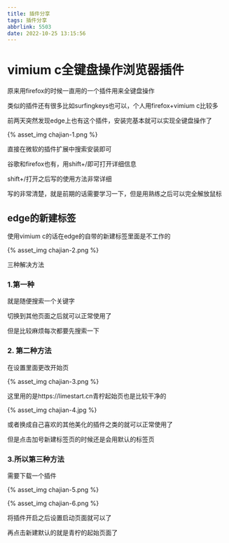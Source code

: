 ```yaml
---
title: 插件分享
tags: 插件分享
abbrlink: 5503
date: 2022-10-25 13:15:56
---
```




# vimium c全键盘操作浏览器插件

原来用firefox的时候一直用的一个插件用来全键盘操作

类似的插件还有很多比如surfingkeys也可以，个人用firefox+vimium c比较多

前两天突然发现edge上也有这个插件，安装完基本就可以实现全键盘操作了

{% asset_img chajian-1.png %}

直接在微软的插件扩展中搜索安装即可

谷歌和firefox也有，用shift+/即可打开详细信息

shift+/打开之后写的使用方法非常详细

写的非常清楚，就是前期的话需要学习一下，但是用熟练之后可以完全解放鼠标



## edge的新建标签

使用vimium c的话在edge的自带的新建标签里面是不工作的

{% asset_img chajian-2.png %}

三种解决方法

### 1.第一种

就是随便搜索一个关键字

切换到其他页面之后就可以正常使用了

但是比较麻烦每次都要先搜索一下



### 2. 第二种方法

在设置里面更改开始页

{% asset_img chajian-3.png %}

这里用的是https://limestart.cn青柠起始页也是比较干净的

{% asset_img chajian-4.jpg %}

或者换成自己喜欢的其他美化的插件之类的就可以正常使用了

但是点击加号新建标签页的时候还是会用默认的标签页



### 3.所以第三种方法

需要下载一个插件

{% asset_img chajian-5.png %}

{% asset_img chajian-6.png %}

将插件开启之后设置启动页面就可以了

再点击新建默认的就是青柠的起始页面了
